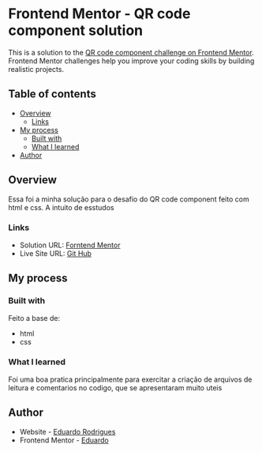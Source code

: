 # Frontend Mentor - QR code component solution

This is a solution to the [QR code component challenge on Frontend Mentor](https://www.frontendmentor.io/challenges/qr-code-component-iux_sIO_H). Frontend Mentor challenges help you improve your coding skills by building realistic projects. 

## Table of contents

- [Overview](#overview)
  - [Links](#links)
- [My process](#my-process)
  - [Built with](#built-with)
  - [What I learned](#what-i-learned)
- [Author](#author)

## Overview

Essa foi a minha solução para o desafio do QR code component feito com html e css. A intuito de esstudos

### Links

- Solution URL: [Forntend Mentor]()
- Live Site URL: [Git Hub](https://github.com/CoffeeMaker-E/QR-code-component#readme)

## My process

### Built with

Feito a base de:
- html
- css

### What I learned

Foi uma boa pratica principalmente para exercitar a criação de arquivos de leitura e comentarios no codigo, que se apresentaram muito uteis

## Author

- Website - [Eduardo Rodrigues](https://github.com/CoffeeMaker-E)
- Frontend Mentor - [Eduardo](https://www.frontendmentor.io/profile/CoffeeMaker-E)
